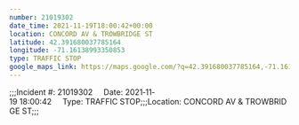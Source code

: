 ```yaml
---
number: 21019302
date_time: 2021-11-19T18:00:42+00:00
location: CONCORD AV & TROWBRIDGE ST
latitude: 42.391680037785164
longitude: -71.16138993350853
type: TRAFFIC STOP
google_maps_link: https://maps.google.com/?q=42.391680037785164,-71.16138993350853
---
```


;;;Incident #: 21019302     Date: 2021‐11‐19 18:00:42     Type: TRAFFIC STOP;;;Location: CONCORD AV & TROWBRIDGE ST;;;
